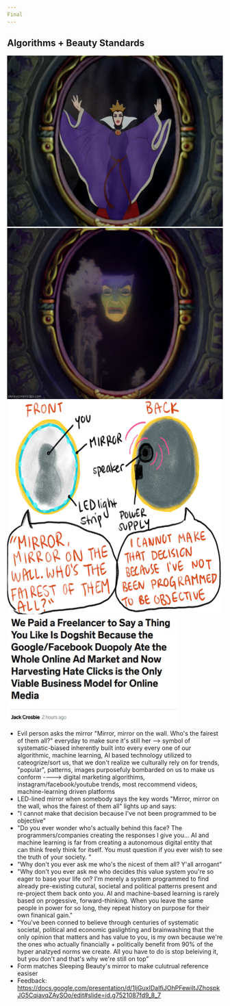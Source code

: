 ```yaml
---
Final
---
```


## Algorithms + Beauty Standards 

<img src= "/img/scary.png" width="550" height="400" />

<img src= "/img/mirror-sleeping.jpg" width="550" height="400" />

<img src= "/img/Objective Mirror.jpg" width="600" height="500" />

<img src= "/img/lmao.JPG" width="400" height="250" />
 
- Evil person asks the mirror "Mirror, mirror on the wall. Who's the fairest of them all?" everyday to make sure it's still her --> symbol of systematic-biased inherently built into every every one of our algorithmic, machine learning, AI based technology utilized to cateogrize/sort us, that we don't realize we culturally rely on for trends, "popular", patterns, images purposefuly bombarded on us to make us conform ----> digital marketing algorithims, instagram/facebook/youtube trends, most reccommend videos, machine-learning driven platforms
- LED-lined mirror when somebody says the key words "Mirror, mirror on the wall, whos the fairest of them all" lights up and says:
 - "I cannot make that decision because I've not been programmed to be objective"
 - "Do you ever wonder who's actually behind this face? The programmers/companies creating the responses I give you... AI and machine learning is far from creating a autonomous digital entity that can think freely think for itself. You must question if you ever wish to see the truth of your society. "
 - "Why don't you ever ask me who's the nicest of them all? Y'all arrogant"
 - "Why don't you ever ask me who decides this value system you're so eager to base your life on? I'm merely a system programmed to find already pre-existing cutural, societal and political patterns present and re-project them back onto you. AI and machine-based learning is rarely based on progessive, forward-thinking. When you leave the same people in power for so long, they repeat history on purpose for their own finanical gain."
 - "You've been conned to believe through centuries of systematic societal, political and economic gaslighting and brainwashing that the only opinion that matters and has value to you, is my own because we're the ones who actually financially + politically benefit from 90% of the hyper analzyed norms we create. All you have to do is stop beleiving it, but you don't and that's why we're still on top"
- Form matches Sleeping Beauty's mirror to make culutrual reference easiser
- Feedback: https://docs.google.com/presentation/d/1ljGuxIDaIfiJOhPFewiltJZhospkJG5CqiavqZAySOo/edit#slide=id.g7521087fd9_8_7
 

